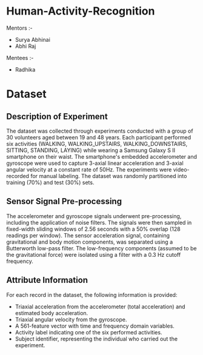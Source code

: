 # Human-Activity-Recognition

Mentors :- 
* Surya Abhinai 
* Abhi Raj 

Mentees :- 
* Radhika 

# Dataset

## Description of Experiment

The dataset was collected through experiments conducted with a group of 30 volunteers aged between 19 and 48 years. Each participant performed six activities (WALKING, WALKING_UPSTAIRS, WALKING_DOWNSTAIRS, SITTING, STANDING, LAYING) while wearing a Samsung Galaxy S II smartphone on their waist. The smartphone's embedded accelerometer and gyroscope were used to capture 3-axial linear acceleration and 3-axial angular velocity at a constant rate of 50Hz. The experiments were video-recorded for manual labeling. The dataset was randomly partitioned into training (70%) and test (30%) sets.

## Sensor Signal Pre-processing

The accelerometer and gyroscope signals underwent pre-processing, including the application of noise filters. The signals were then sampled in fixed-width sliding windows of 2.56 seconds with a 50% overlap (128 readings per window). The sensor acceleration signal, containing gravitational and body motion components, was separated using a Butterworth low-pass filter. The low-frequency components (assumed to be the gravitational force) were isolated using a filter with a 0.3 Hz cutoff frequency.

## Attribute Information

For each record in the dataset, the following information is provided:

- Triaxial acceleration from the accelerometer (total acceleration) and estimated body acceleration.
- Triaxial angular velocity from the gyroscope.
- A 561-feature vector with time and frequency domain variables.
- Activity label indicating one of the six performed activities.
- Subject identifier, representing the individual who carried out the experiment.
